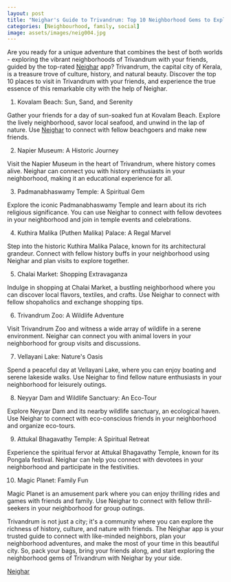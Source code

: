 ```yaml
---
layout: post
title: "Neighar's Guide to Trivandrum: Top 10 Neighborhood Gems to Explore with Friends"
categories: [Neighbourhood, family, social]
image: assets/images/neig004.jpg
---
```




Are you ready for a unique adventure that combines the best of both worlds - exploring the vibrant neighborhoods of Trivandrum with your friends, guided by the top-rated [Neighar](https://www.neighar.com)
 app? Trivandrum, the capital city of Kerala, is a treasure trove of culture, history, and natural beauty. Discover the top 10 places to visit in Trivandrum with your friends, and experience the true essence of this remarkable city with the help of Neighar.

1. Kovalam Beach: Sun, Sand, and Serenity

Gather your friends for a day of sun-soaked fun at Kovalam Beach. Explore the lively neighborhood, savor local seafood, and unwind in the lap of nature. Use [Neighar](https://www.neighar.com)
 to connect with fellow beachgoers and make new friends.

2. Napier Museum: A Historic Journey

Visit the Napier Museum in the heart of Trivandrum, where history comes alive. Neighar can connect you with history enthusiasts in your neighborhood, making it an educational experience for all.

3. Padmanabhaswamy Temple: A Spiritual Gem

Explore the iconic Padmanabhaswamy Temple and learn about its rich religious significance. You can use Neighar to connect with fellow devotees in your neighborhood and join in temple events and celebrations.

4. Kuthira Malika (Puthen Malika) Palace: A Regal Marvel

Step into the historic Kuthira Malika Palace, known for its architectural grandeur. Connect with fellow history buffs in your neighborhood using Neighar and plan visits to explore together.

5. Chalai Market: Shopping Extravaganza

Indulge in shopping at Chalai Market, a bustling neighborhood where you can discover local flavors, textiles, and crafts. Use Neighar to connect with fellow shopaholics and exchange shopping tips.

6. Trivandrum Zoo: A Wildlife Adventure

Visit Trivandrum Zoo and witness a wide array of wildlife in a serene environment. Neighar can connect you with animal lovers in your neighborhood for group visits and discussions.

7. Vellayani Lake: Nature's Oasis

Spend a peaceful day at Vellayani Lake, where you can enjoy boating and serene lakeside walks. Use Neighar to find fellow nature enthusiasts in your neighborhood for leisurely outings.

8. Neyyar Dam and Wildlife Sanctuary: An Eco-Tour

Explore Neyyar Dam and its nearby wildlife sanctuary, an ecological haven. Use Neighar to connect with eco-conscious friends in your neighborhood and organize eco-tours.

9. Attukal Bhagavathy Temple: A Spiritual Retreat

Experience the spiritual fervor at Attukal Bhagavathy Temple, known for its Pongala festival. Neighar can help you connect with devotees in your neighborhood and participate in the festivities.

10. Magic Planet: Family Fun

Magic Planet is an amusement park where you can enjoy thrilling rides and games with friends and family. Use Neighar to connect with fellow thrill-seekers in your neighborhood for group outings.

Trivandrum is not just a city; it's a community where you can explore the richness of history, culture, and nature with friends. The Neighar app is your trusted guide to connect with like-minded neighbors, plan your neighborhood adventures, and make the most of your time in this beautiful city. So, pack your bags, bring your friends along, and start exploring the neighborhood gems of Trivandrum with Neighar by your side.

[Neighar](https://www.neighar.com)


